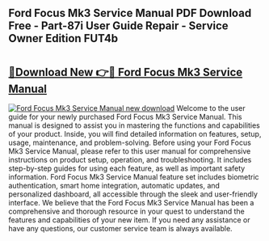 ## Ford Focus Mk3 Service Manual PDF Download Free - Part-87i User Guide Repair - Service Owner Edition FUT4b

# <h2><a href="http://cf12498.oget.top/?id=Ford+Focus+Mk3+Service+Manual">🔗Download New 👉🔴 Ford Focus Mk3 Service Manual</a></h2>

[![Ford Focus Mk3 Service Manual new download](https://i.imgur.com/5g1atiW.png)](http://cf12498.oget.top/?id=Ford+Focus+Mk3+Service+Manual)
Welcome to the user guide for your newly purchased Ford Focus Mk3 Service Manual. This manual is designed to assist you in mastering the functions and capabilities of your product. Inside, you will find detailed information on features, setup, usage, maintenance, and problem-solving. Before using your Ford Focus Mk3 Service Manual, please refer to this user manual for comprehensive instructions on product setup, operation, and troubleshooting. It includes step-by-step guides for using each feature, as well as important safety information. Ford Focus Mk3 Service Manual feature set includes biometric authentication, smart home integration, automatic updates, and personalized dashboard, all accessible through the sleek and user-friendly interface. We believe that the Ford Focus Mk3 Service Manual has been a comprehensive and thorough resource in your quest to understand the features and capabilities of your new item. If you need any assistance or have any questions, our customer service team is always available.
